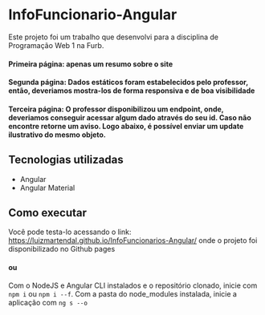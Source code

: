 # InfoFuncionario-Angular
 Este projeto foi um trabalho que desenvolvi para a disciplina de Programação Web 1 na Furb.

 #### Primeira página: apenas um resumo sobre o site
 #### Segunda página: Dados estáticos foram estabelecidos pelo professor, então, deveriamos mostra-los de forma responsiva e de boa visibilidade
 #### Terceira página: O professor disponibilizou um endpoint, onde, deveriamos conseguir acessar algum dado através do seu id. Caso não encontre retorne um aviso. Logo abaixo, é possível enviar um update ilustrativo do mesmo objeto.

## Tecnologias utilizadas
 - Angular
 - Angular Material
   
## Como executar
Você pode testa-lo acessando o link: https://luizmartendal.github.io/InfoFuncionarios-Angular/ onde o projeto foi disponibilizado no Github pages
#### ou
Com o NodeJS e Angular CLI instalados e o repositório clonado, inicie com ```npm i``` ou ```npm i --f```. Com a pasta do node_modules instalada, inicie a aplicação com ```ng s --o```
